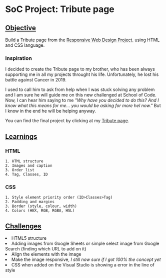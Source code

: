 # SoC Project: Tribute page


## <u>Objective</u>

<p>Build a Tribute page from the <a href="https://www.freecodecamp.org/learn/responsive-web-design/#responsive-web-design-projects">Responsive Web Design Project.</a> using HTML and CSS language.<p>

### Inspiration
I decided to create the Tribute page to my brother, who has been always supporting me in all my projects throught his life. Unfortunately, he lost his battle against Cancer in 2019. 

I used to call him to ask from help when I was stuck solving any problem and I am sure he will guide me on this new challenged at School of Code. Now, I can hear him saying to me <em >"Why have you decided to do this? And I know what this means for me... you would be asking for more hel now." </em>But I know in the end he will be helping anyway.

<p> You can find the final project by clicking at my <a href="https://codepen.io/drinobre/full/jOLwPyo" title="Title"> Tribute page</a>.</p> 

## <u>Learnings</u>

### HTML
    1. HTML structure
    2. Images and caption
    3. Order list
    4. Tag, Classes, ID

### CSS
    1. Style element priority order (ID>Classes>Tag)
    2. Padding and margins
    3. Border (style, colour, width)
    4. Colors (HEX, RGB, RGBA, HSL)


## <u>Challenges</u>

<li> HTML5 structure</li>
<li> Adding images from Google Sheets or simple select image from Google Search (finding which URL to add on it)</li>
<li> Align the elements with the image </li>
<li> Make the image responsive, <em>I still now sure if I got 100% the concept yet</em> </li>
<li> CSS when added on the Visual Studio is showing a error in the line of style </li>



